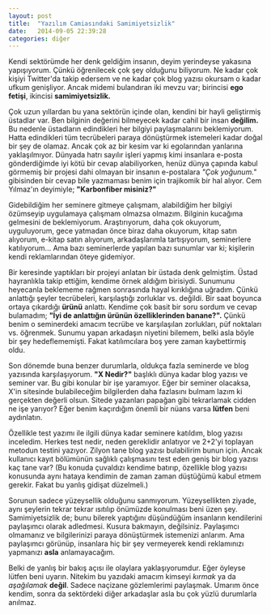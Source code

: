 ```yaml
---
layout: post
title:  "Yazılım Camiasındaki Samimiyetsizlik"
date:   2014-09-05 22:39:28
categories: diğer 
---
```


Kendi sektörümde her denk geldiğim insanın, deyim yerindeyse yakasına yapışıyorum. Çünkü öğrenilecek çok şey olduğunu biliyorum. Ne kadar çok kişiyi Twitter'da takip edersem ve ne kadar çok blog yazısı okursam o kadar ufkum genişliyor. Ancak midemi bulandıran iki mevzu var; birincisi **ego fetişi**, ikincisi **samimiyetsizlik.**

Çok uzun yıllardan bu yana sektörün içinde olan, kendini bir hayli geliştirmiş üstadlar var. Ben bilginin değerini bilmeyecek kadar cahil bir insan **değilim.** Bu nedenle üstadların edindikleri her bilgiyi paylaşmalarını beklemiyorum. Hatta edindikleri tüm tecrübeleri paraya dönüştürmek istemeleri kadar doğal bir şey de olamaz.  Ancak çok az bir kesim var ki egolarından yanlarına yaklaşılmıyor. Dünyada hatrı sayılır işleri yapmış kimi insanlara e-posta gönderdiğimde iyi kötü bir cevap alabiliyorken, henüz dünya çapında kabul görmemiş bir projesi dahi olmayan bir insanın e-postalara *"Çok yoğunum."* gibisinden bir cevap bile yazmaması benim için trajikomik bir hal alıyor. Cem Yılmaz'ın deyimiyle; **"Karbonfiber misiniz?"**

Gidebildiğim her seminere gitmeye çalışmam, alabildiğim her bilgiyi özümseyip uygulamaya çalışmam olmazsa olmazım. Bilginin kucağıma gelmesini de beklemiyorum. Araştırıyorum, daha çok okuyorum, uyguluyorum, gece yatmadan önce biraz daha okuyorum, kitap satın alıyorum, e-kitap satın alıyorum, arkadaşlarımla tartışıyorum, seminerlere katılıyorum... Ama bazı seminerlerde yapılan bazı sunumlar var ki; kişilerin kendi reklamlarından öteye gidemiyor.

Bir keresinde yaptıkları bir projeyi anlatan bir üstada denk gelmiştim. Üstad hayranlıkla takip ettiğim, kendime örnek aldığım birisiydi. Sunumunu heyecanla beklememe rağmen sonrasında hayal kırıklığına uğradım. Çünkü anlattığı şeyler tecrübeleri, karşılaştığı zorluklar vs. değildi. Bir saat boyunca ortaya çıkardığı **ürünü** anlattı. Kendime çok basit bir soru sordum ve cevap bulamadım; **"İyi de anlattığın ürünün özelliklerinden banane?".** Çünkü benim o seminerdeki amacım tecrübe ve karşılaşılan zorlukları, püf noktaları vs. öğrenmek. Sunumu yapan arkadaşın niyetini bilemem, belki asla böyle bir şey hedeflememişti. Fakat katılımcılara boş yere zaman kaybettirmiş oldu.

Son dönemde buna benzer durumlarla, oldukça fazla seminerde ve blog yazısında karşılaşıyorum. **"X Nedir?"** başlıklı dünya kadar blog yazısı ve seminer var. Bu gibi konular bir işe yaramıyor. Eğer bir seminer olacaksa, X'in sitesinde bulabileceğim bilgilerden daha fazlasını bulmam lazım ki gerçekten değerli olsun. Sitede yazanları papağan gibi tekrarlamak cidden ne işe yarıyor? Eğer benim kaçırdığım önemli bir nüans varsa **lütfen** beni aydınlatın.

Özellikle test yazımı ile ilgili dünya kadar seminere katıldım, blog yazısı inceledim. Herkes test nedir, neden gereklidir anlatıyor ve 2+2'yi toplayan metodun testini yazıyor. Zilyon tane blog yazısı bulabilirim bunun için. Ancak kullanıcı kayıt bölümünün sağlıklı çalışmasını test eden geniş bir blog yazısı kaç tane var? (Bu konuda çuvaldızı kendime batırıp, özellikle blog yazısı konusunda aynı hataya kendimin de zaman zaman düştüğümü kabul etmem gerekir. Fakat bu yanlış gidişat düzelmeli.)

Sorunun sadece yüzeysellik olduğunu sanmıyorum. Yüzeysellikten ziyade, aynı şeylerin tekrar tekrar ısıtılıp önümüzde konulması beni üzen şey. Samimiyetsizlik de; bunu bilerek yaptığını düşündüğüm insanların kendilerini paylaşımcı olarak adledmesi. Kusura bakmayın, değilsiniz. Paylaşımcı olmamanız ve bilgilerinizi paraya dönüştürmek istemenizi anlarım. Ama paylaşımcı görünüp, insanlara hiç bir şey vermeyerek  kendi reklamınızı yapmanızı **asla** anlamayacağım.

Belki de yanlış bir bakış açısı ile olaylara yaklaşıyorumdur. Eğer öyleyse lütfen beni uyarın. Nitekim bu yazıdaki amacım kimseyi *kırmak* ya da *aşağılamak* **değil**. Sadece naçizane gözlemlerimi paylaşmak. Umarım önce kendim, sonra da sektördeki diğer arkadaşlar asla bu çok yüzlü durumlarla anılmaz.

